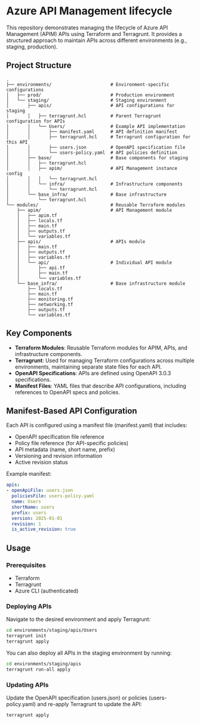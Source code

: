 # Azure API Management lifecycle

This repository demonstrates managing the lifecycle of Azure API Management (APIM) APIs using Terraform and Terragrunt. It provides a structured approach to maintain APIs across different environments (e.g., staging, production).

## Project Structure

```
.
├── environments/                      # Environment-specific configurations
│   ├── prod/                          # Production environment
│   └── staging/                       # Staging environment
│       ├── apis/                      # API configurations for staging
│       │   ├── terragrunt.hcl         # Parent Terragrunt configuration for APIs
│       │   └── Users/                 # Example API implementation
│       │       ├── manifest.yaml      # API definition manifest
│       │       ├── terragrunt.hcl     # Terragrunt configuration for this API
│       │       ├── users.json         # OpenAPI specification file
│       │       └── users-policy.yaml  # API policies definition
│       ├── base/                      # Base components for staging
│       │   ├── terragrunt.hcl
│       │   ├── apim/                  # API Management instance config
│       │   │   └── terragrunt.hcl
│       │   └── infra/                 # Infrastructure components
│       │       └── terragrunt.hcl
│       └── base_infra/                # Base infrastructure
│           └── terragrunt.hcl
└── modules/                           # Reusable Terraform modules
    ├── apim/                          # API Management module
    │   ├── apim.tf
    │   ├── locals.tf
    │   ├── main.tf
    │   ├── outputs.tf
    │   └── variables.tf
    ├── apis/                          # APIs module
    │   ├── main.tf
    │   ├── outputs.tf
    │   ├── variables.tf
    │   └── api/                       # Individual API module
    │       ├── api.tf
    │       ├── main.tf
    │       └── variables.tf
    └── base_infra/                    # Base infrastructure module
        ├── locals.tf
        ├── main.tf
        ├── monitoring.tf
        ├── networking.tf
        ├── outputs.tf
        └── variables.tf
```

## Key Components

- **Terraform Modules**: Reusable Terraform modules for APIM, APIs, and infrastructure components.
- **Terragrunt**: Used for managing Terraform configurations across multiple environments, maintaining separate state files for each API.
- **OpenAPI Specifications**: APIs are defined using OpenAPI 3.0.3 specifications.
- **Manifest Files**: YAML files that describe API configurations, including references to OpenAPI specs and policies.

## Manifest-Based API Configuration

Each API is configured using a manifest file (manifest.yaml) that includes:
- OpenAPI specification file reference
- Policy file reference (for API-specific policies)
- API metadata (name, short name, prefix)
- Versioning and revision information
- Active revision status

Example manifest:
```yaml
apis:
- openApiFile: users.json
  policiesFile: users-policy.yaml
  name: Users
  shortName: users
  prefix: users
  version: 2025-01-01
  revision: 1
  is_active_revision: true
```

## Usage

### Prerequisites

- Terraform
- Terragrunt
- Azure CLI (authenticated)

### Deploying APIs

Navigate to the desired environment and apply Terragrunt:

```bash
cd environments/staging/apis/Users
terragrunt init
terragrunt apply
```

You can also deploy all APIs in the staging environment by running:

```bash
cd environments/staging/apis
terragrunt run-all apply
```


### Updating APIs

Update the OpenAPI specification (users.json) or policies (users-policy.yaml) and re-apply Terragrunt to update the API:

```bash
terragrunt apply
```

